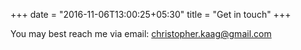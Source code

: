 +++
date = "2016-11-06T13:00:25+05:30"
title = "Get in touch"
+++

You may best reach me via email: [christopher.kaag@gmail.com](mailto:christopher.kaag@gmail.com?Subject=prog-blog%20contact)